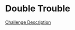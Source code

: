 Double Trouble
==============

[Challenge Description](https://www.codeeval.com/open_challenges/215)